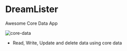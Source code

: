 # DreamLister

Awesome Core Data App

![core-data](https://user-images.githubusercontent.com/46874509/62085438-db265000-b25b-11e9-9871-c2997860d37c.gif)

* Read, Write, Update and delete data using core data
